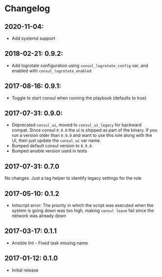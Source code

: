 # Changelog

## 2020-11-04:

  - Add systemd support

## 2018-02-21: 0.9.2:

  - Add logrotate configuration using `consul_logrotate_config` var, and
    enabled with `consul_logrotate_enabled`

## 2017-08-16: 0.9.1:

  - Toggle to start consul when running the playbook (defaults to true)

## 2017-07-31: 0.9.0:

  - Deprecated `consul_ui`, moved to `consul_ui_legacy` for backward compat.
    Since consul `0.9.0` the ui is shipped as part of the binary. If you run
    a version older than `0.9.0` and want to use this role along with the UI,
    then just update the `consul_ui` var name.
  - Bumped default consul version to `0.9.0`
  - Bumped ansible version used in tests

## 2017-07-31: 0.7.0

   No changes. Just a tag helper to identify legacy settings for the role

## 2017-05-10: 0.1.2

  - Initscript error: The priority in which the script was executed when
    the system is going down was too high, making `consul leave` fail since
    the network was already down

## 2017-03-17: 0.1.1

  - Ansible lint - Fixed task missing name

## 2017-01-12: 0.1.0

  - Initial release


